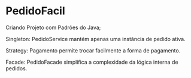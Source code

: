 # PedidoFacil
Criando Projeto com Padrôes do Java;

Singleton: PedidoService mantém apenas uma instância de pedido ativa.

Strategy: Pagamento permite trocar facilmente a forma de pagamento.

Facade: PedidoFacade simplifica a complexidade da lógica interna de pedidos.
